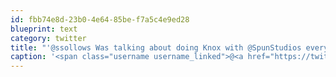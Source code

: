 ```yaml
---
id: fbb74e8d-23b0-4e64-85be-f7a5c4e9ed28
blueprint: text
category: twitter
title: "'@ssollows Was talking about doing Knox with @SpunStudios every week. Hows Thursday nights work?"
caption: '<span class="username username_linked">@<a href="https://twitter.com/ssollows" title="Scott Sollows">ssollows</a></span> Was talking about doing Knox with <span class="username username_linked">@<a href="https://twitter.com/SpunStudios" title="Spun Studios">SpunStudios</a></span> every week. Hows Thursday nights work?'
---
```

